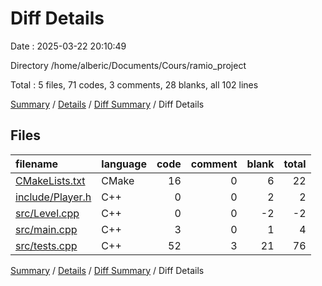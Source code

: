 # Diff Details

Date : 2025-03-22 20:10:49

Directory /home/alberic/Documents/Cours/ramio_project

Total : 5 files,  71 codes, 3 comments, 28 blanks, all 102 lines

[Summary](results.md) / [Details](details.md) / [Diff Summary](diff.md) / Diff Details

## Files
| filename | language | code | comment | blank | total |
| :--- | :--- | ---: | ---: | ---: | ---: |
| [CMakeLists.txt](/CMakeLists.txt) | CMake | 16 | 0 | 6 | 22 |
| [include/Player.h](/include/Player.h) | C++ | 0 | 0 | 2 | 2 |
| [src/Level.cpp](/src/Level.cpp) | C++ | 0 | 0 | -2 | -2 |
| [src/main.cpp](/src/main.cpp) | C++ | 3 | 0 | 1 | 4 |
| [src/tests.cpp](/src/tests.cpp) | C++ | 52 | 3 | 21 | 76 |

[Summary](results.md) / [Details](details.md) / [Diff Summary](diff.md) / Diff Details
